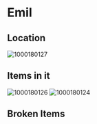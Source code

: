 # Emil

## Location
![1000180127](cf99e6726ec4623883ead9d491dd9a93_MD5.jpg)


## Items in it
![1000180126](294aa0683300c0d3faaad89d5fd413dc_MD5.jpg)
![1000180124](b34de69c425672cdccc0cd8db02b32d3_MD5.jpg)


## Broken Items
